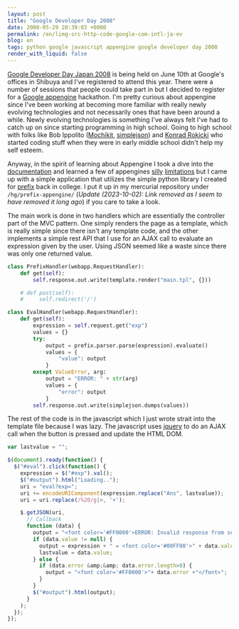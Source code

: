 ```yaml
---
layout: post
title: "Google Developer Day 2008"
date: 2008-05-29 20:39:03 +0000
permalink: /en/limg-src-http-code-google-com-intl-ja-ev
blog: en
tags: python google javascript appengine google developer day 2008
render_with_liquid: false
---
```


[Google Developer Day Japan
2008](http://code.google.com/intl/ja/events/developerday/2008/home.html) is
being held on June 10th at Google's offices in Shibuya and I've registered to
attend this year. There were a number of sessions that people could take part
in but I decided to register for a
[Google appengine](http://code.google.com/appengine/) hackathon. I'm pretty
curious about appengine since I've been working at becoming more familiar with
really newly evolving technologies and not necessarily ones that have been
around a while. Newly evolving technologies is something I've always felt I've
had to catch up on since starting programming in high school. Going to high
school with folks like Bob Ippolito ([Mochikit](http://www.mochikit.com),
[simplejson](http://undefined.org/python/#simplejson)) and
[Konrad Rokicki](http://www.facebook.com/profile.php?id=5317298) who started
coding stuff when they were in early middle school didn't help my self esteem.

Anyway, in the spirit of learning about Appengine I took a dive into the
[documentation](http://code.google.com/appengine/docs/) and learned a few of
appengines [silly](http://twitter.com/IanMLewis/statuses/821766091)
[limitations](http://twitter.com/IanMLewis/statuses/821750608) but I came up
with a simple application that utilizes the simple python library I created for
[prefix](http://prefix.sourceforge.net/) back in college. I put it up in my
mercurial repository under `/hg/prefix-appengine/` (_Update (2023-10-02): Link
removed as I seem to have removed it long ago_) if you care to take a look.

The main work is done in two handlers which are essentially the controller part
of the MVC pattern. One simply renders the page as a template, which is really
simple since there isn't any template code, and the other implements a simple
rest API that I use for an AJAX call to evaluate an expression given by the
user. Using JSON seemed like a waste since there was only one returned value.

```python
class PrefixHandler(webapp.RequestHandler):
    def get(self):
        self.response.out.write(template.render("main.tpl", {}))

    # def post(self):
    #     self.redirect('/')

class EvalHandler(webapp.RequestHandler):
    def get(self):
        expression = self.request.get("exp")
        values = {}
        try:
            output = prefix.parser.parse(expression).evaluate()
            values = {
                "value": output
            }
        except ValueError, arg:
            output = "ERROR: " + str(arg)
            values = {
                "error": output
            }
        self.response.out.write(simplejson.dumps(values))
```

The rest of the code is in the javascript which I just wrote strait into the
template file because I was lazy. The javascript uses
[jquery](http://jquery.com) to do an AJAX call when the button is pressed and
update the HTML DOM.

```javascript
var lastvalue = "";

$(document).ready(function() {
  $("#eval").click(function() {
    expression = $("#exp").val();
    $("#output").html("Loading..");
    uri = "eval?exp=";
    uri += encodeURIComponent(expression.replace("Ans", lastvalue));
    uri = uri.replace(/%20/g|>, '+');

    $.getJSON(uri,
      // Callback
      function (data) {
        output = "<font color='#FF0000'>ERROR: Invalid response from server</font>";
        if (data.value != null) {
          output = expression + " = <font color='#00FF00'>" + data.value + "</font>";
          lastvalue = data.value;
        } else {
          if (data.error &amp;&amp; data.error.length>0) {
            output = "<font color='#FF0000'>"+ data.error +"</font>";
          }
        }
        $("#output").html(output);
      }
    );
  });
});
```
